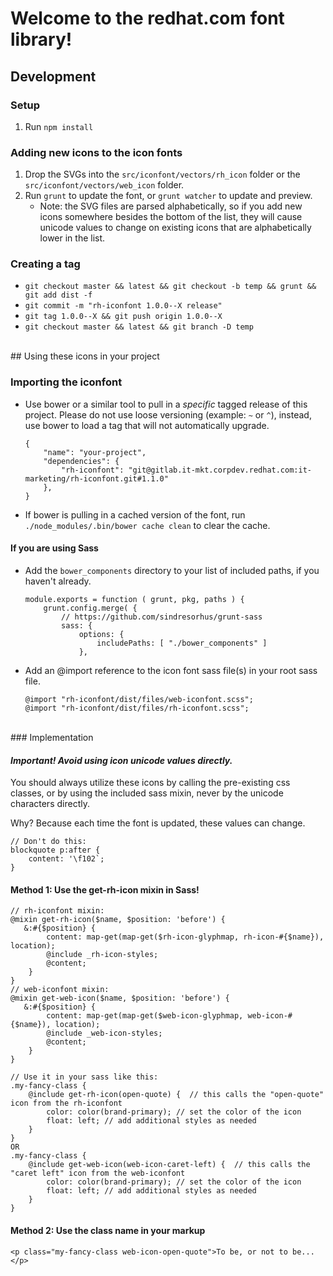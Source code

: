 # Welcome to the redhat.com font library!


## Development

### Setup

1. Run `npm install`


### Adding new icons to the icon fonts

1. Drop the SVGs into the `src/iconfont/vectors/rh_icon` folder or the `src/iconfont/vectors/web_icon` folder.
2. Run `grunt` to update the font, or `grunt watcher` to update and preview.
    - Note: the SVG files are parsed alphabetically, so if you add new icons somewhere besides the bottom of the list, they will cause unicode values to change on existing icons that are alphabetically lower in the list.


### Creating a tag

*  `git checkout master && latest && git checkout -b temp && grunt && git add dist -f`
*  `git commit -m "rh-iconfont 1.0.0--X release"`
*  `git tag 1.0.0--X && git push origin 1.0.0--X`
*  `git checkout master && latest && git branch -D temp`

<br/>
## Using these icons in your project

### Importing the iconfont

* Use bower or a similar tool to pull in a *specific* tagged release of this project. Please do not use loose versioning (example: `~` or `^`), instead, use bower to load a tag that will not automatically upgrade.

	```
	{
	    "name": "your-project",
	    "dependencies": {
	        "rh-iconfont": "git@gitlab.it-mkt.corpdev.redhat.com:it-marketing/rh-iconfont.git#1.1.0"
	    },
	}
	```

* If bower is pulling in a cached version of the font, run `./node_modules/.bin/bower cache clean` to clear the cache.

#### If you are using Sass

* Add the `bower_components` directory to your list of included paths, if you haven't already.

	```
	module.exports = function ( grunt, pkg, paths ) {
	    grunt.config.merge( {
	        // https://github.com/sindresorhus/grunt-sass
	        sass: {
	            options: {
	                includePaths: [ "./bower_components" ]
	            },
	```

* Add an @import reference to the icon font sass file(s) in your root sass file.

	```
	@import "rh-iconfont/dist/files/web-iconfont.scss";
	@import "rh-iconfont/dist/files/rh-iconfont.scss";
	```

<br/>
### Implementation

#### *Important! Avoid using icon unicode values directly.*

You should always utilize these icons by calling the pre-existing css classes, or by using the included sass mixin, never by the unicode characters directly.

Why? Because each time the font is updated, these values can change.

```
// Don't do this:
blockquote p:after {
    content: '\f102`;
}
```

#### Method 1: Use the get-rh-icon mixin in Sass!

```
// rh-iconfont mixin:
@mixin get-rh-icon($name, $position: 'before') {
   &:#{$position} {
        content: map-get(map-get($rh-icon-glyphmap, rh-icon-#{$name}), location);
        @include _rh-icon-styles;
        @content;
    }
}
// web-iconfont mixin:
@mixin get-web-icon($name, $position: 'before') {
   &:#{$position} {
        content: map-get(map-get($web-icon-glyphmap, web-icon-#{$name}), location);
        @include _web-icon-styles;
        @content;
    }
}

// Use it in your sass like this:
.my-fancy-class {
    @include get-rh-icon(open-quote) {  // this calls the "open-quote" icon from the rh-iconfont
        color: color(brand-primary); // set the color of the icon
        float: left; // add additional styles as needed
    }
}
OR
.my-fancy-class {
    @include get-web-icon(web-icon-caret-left) {  // this calls the "caret left" icon from the web-iconfont
        color: color(brand-primary); // set the color of the icon
        float: left; // add additional styles as needed
    }
}
```
#### Method 2: Use the class name in your markup

```
<p class="my-fancy-class web-icon-open-quote">To be, or not to be...</p>
```

